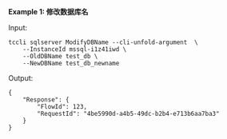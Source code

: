 **Example 1: 修改数据库名**



Input: 

```
tccli sqlserver ModifyDBName --cli-unfold-argument  \
    --InstanceId mssql-i1z41iwd \
    --OldDBName test_db \
    --NewDBName test_db_newname
```

Output: 
```
{
    "Response": {
        "FlowId": 123,
        "RequestId": "4be5990d-a4b5-49dc-b2b4-e713b6aa7ba3"
    }
}
```

